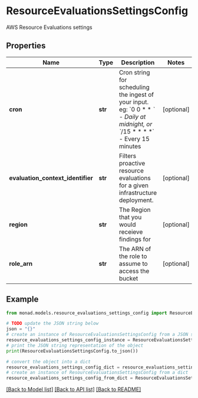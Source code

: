 # ResourceEvaluationsSettingsConfig

AWS Resource Evaluations settings

## Properties

Name | Type | Description | Notes
------------ | ------------- | ------------- | -------------
**cron** | **str** | Cron string for scheduling the ingest of your input. eg: &#x60;0 0 * * *&#x60; - Daily at midnight, or &#x60;*/15 * * * *&#x60; - Every 15 minutes | [optional] 
**evaluation_context_identifier** | **str** | Filters proactive resource evaluations for a given infrastructure deployment. | [optional] 
**region** | **str** | The Region that you would receieve findings for | [optional] 
**role_arn** | **str** | The ARN of the role to assume to access the bucket | [optional] 

## Example

```python
from monad.models.resource_evaluations_settings_config import ResourceEvaluationsSettingsConfig

# TODO update the JSON string below
json = "{}"
# create an instance of ResourceEvaluationsSettingsConfig from a JSON string
resource_evaluations_settings_config_instance = ResourceEvaluationsSettingsConfig.from_json(json)
# print the JSON string representation of the object
print(ResourceEvaluationsSettingsConfig.to_json())

# convert the object into a dict
resource_evaluations_settings_config_dict = resource_evaluations_settings_config_instance.to_dict()
# create an instance of ResourceEvaluationsSettingsConfig from a dict
resource_evaluations_settings_config_from_dict = ResourceEvaluationsSettingsConfig.from_dict(resource_evaluations_settings_config_dict)
```
[[Back to Model list]](../README.md#documentation-for-models) [[Back to API list]](../README.md#documentation-for-api-endpoints) [[Back to README]](../README.md)


